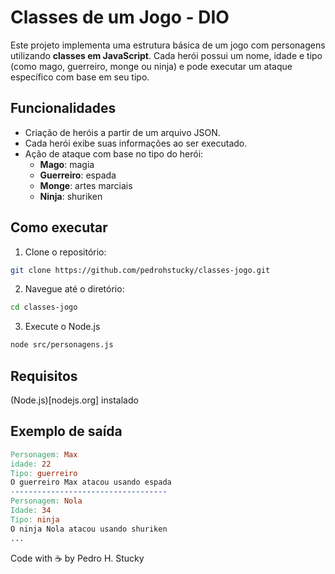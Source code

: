 # Classes de um Jogo - DIO

Este projeto implementa uma estrutura básica de um jogo com personagens utilizando **classes em JavaScript**. Cada herói possui um nome, idade e tipo (como mago, guerreiro, monge ou ninja) e pode executar um ataque específico com base em seu tipo.

## Funcionalidades

- Criação de heróis a partir de um arquivo JSON.  
- Cada herói exibe suas informações ao ser executado.  
- Ação de ataque com base no tipo do herói:  
  - **Mago**: magia  
  - **Guerreiro**: espada  
  - **Monge**: artes marciais  
  - **Ninja**: shuriken  


## Como executar

1. Clone o repositório:
```bash
git clone https://github.com/pedrohstucky/classes-jogo.git
```

2. Navegue até o diretório:
```bash
cd classes-jogo
```

3. Execute o Node.js
```bash
node src/personagens.js
```

## Requisitos

(Node.js)[nodejs.org] instalado

## Exemplo de saída

```makefile
Personagem: Max
idade: 22
Tipo: guerreiro
O guerreiro Max atacou usando espada
-----------------------------------
Personagem: Nola
Idade: 34
Tipo: ninja
O ninja Nola atacou usando shuriken
...
```

Code with ☕️ by Pedro H. Stucky